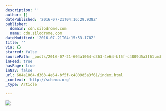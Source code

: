 ```yaml
---
description: ''
author: []
datePublished: '2016-07-21T04:16:29.938Z'
publisher:
  domain: cdn.silodrome.com
  name: cdn.silodrome.com
dateModified: '2016-07-21T04:15:53.178Z'
title: ''
via: {}
starred: false
sourcePath: _posts/2016-07-21-604a1064-d363-4e64-bf5f-c4809d5a3f61.md
inFeed: true
hasPage: true
inNav: false
url: 604a1064-d363-4e64-bf5f-c4809d5a3f61/index.html
_context: 'http://schema.org'
_type: Article

---
```

![](http://cdn.silodrome.com/wp-content/uploads/2012/12/Yamaha-XS750-Cafe-Racer-8.jpg)